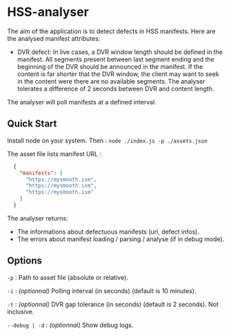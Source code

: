 # HSS-analyser

The aim of the application is to detect defects in HSS manifests. Here are the analysed manifest attributes:

- DVR defect: In live cases, a DVR window length should be defined in the manifest.
All segments present between last segment ending and the beginning of the DVR should be announced in the manifest.
If the content is far shorter that the DVR window, the client may want to seek in the content were there are no
available segments. The analyser tolerates a difference of 2 seconds between DVR and content length. 

The analyser will poll manifests at a defined interval.

## Quick Start

Install node on your system. Then :
``node ./index.js -p ./assets.json``

The asset file lists manifest URL :
```json
  {
    "manifests": [
      "https://mysmooth.ism",
      "https://mysmooth.ism",
      "https://mysmooth.ism"
    ]   
  }
```

The analyser returns:
- The informations about defectuous manifests (url, defect infos).
- The errors about manifest loading / parsing / analyse (if in debug mode).

## Options

``-p`` : Path to asset file (absolute or relative).

``-i`` : _(optionnal)_ Polling interval (in seconds) (default is 10 minutes).

``-t`` : _(optionnal)_ DVR gap tolerance (in seconds) (default is 2 seconds). Not inclusive.

``--debug | -d`` : _(optionnal)_ Show debug logs.
